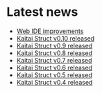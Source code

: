 Latest news
==========

* [Web IDE improvements](http://kaitai.io/news/2024/02/21/web-ide-improvements.html)
* [Kaitai Struct v0.10 released](http://kaitai.io/news/2022/07/08/kaitai-struct-v0.10-released.html)
* [Kaitai Struct v0.9 released](http://kaitai.io/news/2020/10/16/kaitai-struct-v0.9-released.html)
* [Kaitai Struct v0.8 released](http://kaitai.io/news/2018/02/05/kaitai-struct-v0.8-released.html)
* [Kaitai Struct v0.7 released](http://kaitai.io/news/2017/03/22/kaitai-struct-v0.7-released.html)
* [Kaitai Struct v0.6 released](http://kaitai.io/news/2017/02/04/kaitai-struct-v0.6-released.html)
* [Kaitai Struct v0.5 released](http://kaitai.io/news/2016/11/09/kaitai-struct-v0.5-released.html)
* [Kaitai Struct v0.4 released](http://kaitai.io/news/2016/08/09/kaitai-struct-v0.4-released.html)
